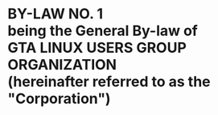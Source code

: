 # BY-LAW NO. 1<br/> being the General By-law of<br/> **GTA LINUX USERS GROUP ORGANIZATION**<br/> (hereinafter referred to as the "Corporation")

